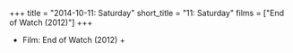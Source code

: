 +++
title = "2014-10-11: Saturday"
short_title = "11: Saturday"
films = ["End of Watch (2012)"]
+++


* Film: End of Watch (2012) +

